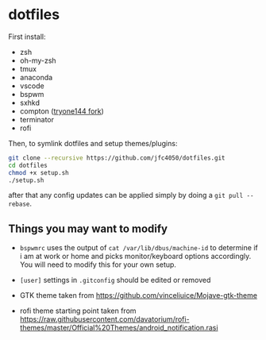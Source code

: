 # dotfiles

First install:
* zsh
* oh-my-zsh
* tmux
* anaconda
* vscode
* bspwm
* sxhkd
* compton ([tryone144 fork](https://github.com/tryone144/compton))
* terminator
* rofi

Then, to symlink dotfiles and setup themes/plugins:

```bash
git clone --recursive https://github.com/jfc4050/dotfiles.git
cd dotfiles
chmod +x setup.sh
./setup.sh
```

after that any config updates can be applied simply by doing a `git pull --rebase`.

## Things you may want to modify
* `bspwmrc` uses the output of `cat /var/lib/dbus/machine-id` to determine if i am at work or home and picks monitor/keyboard options accordingly. You will need to modify this for your own setup.
* `[user]` settings in `.gitconfig` should be edited or removed


* GTK theme taken from https://github.com/vinceliuice/Mojave-gtk-theme
* rofi theme starting point taken from https://raw.githubusercontent.com/davatorium/rofi-themes/master/Official%20Themes/android_notification.rasi
